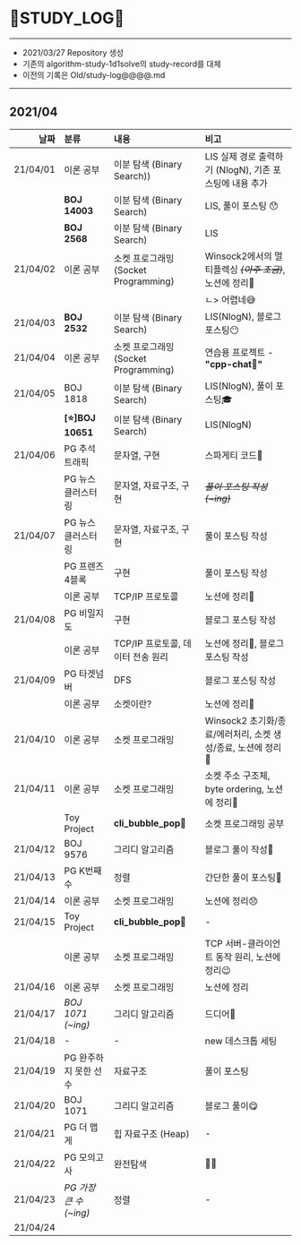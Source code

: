 # 📜STUDY_LOG📜
---
- 2021/03/27 Repository 생성
- 기존의 algorithm-study-1d1solve의 study-record를 대체
- 이전의 기록은 Old/study-log@@@@.md
---

## 2021/04

<div markdown="1">

|날짜|분류|내용|비고|
|----:|:----|:----|:----|
|21/04/01|이론 공부 | 이분 탐색 (Binary Search)) | LIS 실제 경로 출력하기 (NlogN), 기존 포스팅에 내용 추가|
||**BOJ 14003**| 이분 탐색 (Binary Search) | LIS, 풀이 포스팅 😯|
||**BOJ 2568**| 이분 탐색 (Binary Search) | LIS |
|21/04/02|이론 공부 | 소켓 프로그래밍 (Socket Programming) | Winsock2에서의 멀티플렉싱 <i>~~(아주 조금)~~</i>, 노션에 정리📃 |
||||ㄴ> 어렵네😅|
|21/04/03|**BOJ 2532**| 이분 탐색 (Binary Search) | LIS(NlogN), 블로그 포스팅😶 |
|21/04/04|이론 공부| 소켓 프로그래밍 (Socket Programming) | 연습용 프로젝트 - **"cpp-chat💬"** |
|21/04/05|BOJ 1818| 이분 탐색 (Binary Search) | LIS(NlogN), 풀이 포스팅🎓 |
||**[⭐]BOJ 10651**| 이분 탐색 (Binary Search) | LIS(NlogN) |
|21/04/06|PG 추석 트래픽| 문자열, 구현 | 스파게티 코드🍝 |
||PG 뉴스 클러스터링| 문자열, 자료구조, 구현 | <i>~~풀이 포스팅 작성(~ing)~~</i>  |
|21/04/07|PG 뉴스 클러스터링| 문자열, 자료구조, 구현 | 풀이 포스팅 작성 |
||PG 프렌즈4블록| 구현 | 풀이 포스팅 작성 |
||이론 공부| TCP/IP 프로토콜 | 노션에 정리📑 |
|21/04/08|PG 비밀지도| 구현 | 블로그 포스팅 작성 |
||이론 공부| TCP/IP 프로토콜, 데이터 전송 원리 | 노션에 정리📑, 블로그 포스팅 작성 |
|21/04/09|PG 타겟넘버| DFS | 블로그 포스팅 작성 |
||이론 공부| 소켓이란? | 노션에 정리📑|
|21/04/10|이론 공부| 소켓 프로그래밍 | Winsock2 초기화/종료/에러처리, 소켓 생성/종료, 노션에 정리📃 |
|21/04/11|이론 공부| 소켓 프로그래밍 | 소켓 주소 구조체, byte ordering, 노션에 정리📃 |
||Toy Project|**cli_bubble_pop🎈**| 소켓 프로그래밍 공부 |
|21/04/12|BOJ 9576| 그리디 알고리즘 | 블로그 풀이 작성🎤 |
|21/04/13|PG K번째 수| 정렬 | 간단한 풀이 포스팅🚖 |
|21/04/14|이론 공부| 소켓 프로그래밍 | 노션에 정리😞 |
|21/04/15|Toy Project|**cli_bubble_pop🎈** | - |
||이론 공부| 소켓 프로그래밍 | TCP 서버-클라이언트 동작 원리, 노션에 정리😉 |
|21/04/16|이론 공부| 소켓 프로그래밍 | 노션에 정리 |
|21/04/17|*BOJ 1071 (~ing)*| 그리디 알고리즘 | 드디어🎈 |
|21/04/18| - | - | new 데스크톱 세팅 |
|21/04/19|PG 완주하지 못한 선수| 자료구조 | 풀이 포스팅 |
|21/04/20|BOJ 1071| 그리디 알고리즘 | 블로그 풀이😋 |
|21/04/21|PG 더 맵게| 힙 자료구조 (Heap) | - |
|21/04/22|PG 모의고사| 완전탐색 | 🚅😴 |
|21/04/23|*PG 가장 큰 수(~ing)*|정렬| - |
|21/04/24||||
